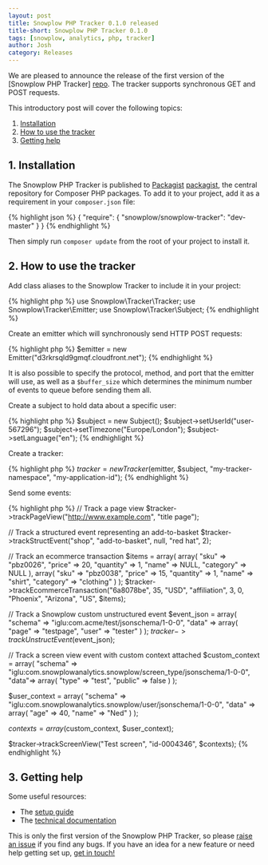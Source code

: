 ```yaml
---
layout: post
title: Snowplow PHP Tracker 0.1.0 released
title-short: Snowplow PHP Tracker 0.1.0
tags: [snowplow, analytics, php, tracker]
author: Josh
category: Releases
---
```


We are pleased to announce the release of the first version of the [Snowplow PHP Tracker] [repo]. The tracker supports synchronous GET and POST requests.

This introductory post will cover the following topics:

1. [Installation](/blog/2014/09/30/snowplow-php-tracker-0.1.0-released/#install)
2. [How to use the tracker](/blog/2014/09/30/snowplow-php-tracker-0.1.0-released/#usage)
3. [Getting help](/blog/2014/09/30/snowplow-php-tracker-0.1.0-released/#help)

<!--more-->

<div class="html">
<h2><a name="install">1. Installation</a></h2>
</div>

The Snowplow PHP Tracker is published to [Packagist] [packagist], the central repository for Composer PHP packages. To add it to your project, add it as a requirement in your `composer.json` file:

{% highlight json %}
{
    "require": {
        "snowplow/snowplow-tracker": "dev-master"
    }
}
{% endhighlight %}

Then simply run `composer update` from the root of your project to install it.

<div class="html">
<h2><a name="usage">2. How to use the tracker</a></h2>
</div>

Add class aliases to the Snowplow Tracker to include it in your project:

{% highlight php %}
use Snowplow\Tracker\Tracker;
use Snowplow\Tracker\Emitter;
use Snowplow\Tracker\Subject;
{% endhighlight %}

Create an emitter which will synchronously send HTTP POST requests:

{% highlight php %}
$emitter = new Emitter("d3rkrsqld9gmqf.cloudfront.net");
{% endhighlight %}

It is also possible to specify the protocol, method, and port that the emitter will use, as well as a `$buffer_size` which determines the minimum number of events to queue before sending them all.

Create a subject to hold data about a specific user:

{% highlight php %}
$subject = new Subject();
$subject->setUserId("user-567296");
$subject->setTimezone("Europe/London");
$subject->setLanguage("en");
{% endhighlight %}

Create a tracker:

{% highlight php %}
$tracker = new Tracker($emitter, $subject, "my-tracker-namespace", "my-application-id");
{% endhighlight %}

Send some events:

{% highlight php %}
// Track a page view
$tracker->trackPageView("http://www.example.com", "title page");

// Track a structured event representing an add-to-basket
$tracker->trackStructEvent("shop", "add-to-basket", null, "red hat", 2);

// Track an ecommerce transaction
$items = array(
    array(
        "sku" => "pbz0026",
        "price" => 20,
        "quantity" => 1,
        "name" => NULL,
        "category" => NULL
    ),
    array(
        "sku" => "pbz0038",
        "price" => 15,
        "quantity" => 1,
        "name" => "shirt",
        "category" => "clothing"
    )
);
$tracker->trackEcommerceTransaction("6a8078be", 35, "USD", "affiliation", 3,
                                    0, "Phoenix", "Arizona", "US", $items);

// Track a Snowplow custom unstructured event
$event_json =
array(
    "schema" => "iglu:com.acme/test/jsonschema/1-0-0",
    "data" => array(
        "page" => "testpage",
        "user" => "tester"
    )
);
$tracker->trackUnstructEvent($event_json);

// Track a screen view event with custom context attached
$custom_context = array(
    "schema" => "iglu:com.snowplowanalytics.snowplow/screen_type/jsonschema/1-0-0",
    "data"=> array(
        "type" => "test",
        "public" => false
    )
);

$user_context = array(
    "schema" => "iglu:com.snowplowanalytics.snowplow/user/jsonschema/1-0-0",
    "data" => array(
        "age" => 40,
        "name" => "Ned"
    )
);

$contexts = array($custom_context, $user_context);

$tracker->trackScreenView("Test screen", "id-0004346", $contexts);
{% endhighlight %}

<div class="html">
<h2><a name="help">3. Getting help</a></h2>
</div>

Some useful resources:

* The [setup guide][setup]
* The [technical documentation][technical-documentation]

This is only the first version of the Snowplow PHP Tracker, so please [raise an issue][issues] if you find any bugs. If you have an idea for a new feature or need help getting set up, [get in touch!][talk-to-us]

[repo]: https://github.com/snowplow/snowplow-php-tracker
[packagist]: https://packagist.org/
[setup]: https://github.com/snowplow/snowplow/wiki/PHP-Tracker-Setup
[technical-documentation]: https://github.com/snowplow/snowplow/wiki/PHP-Tracker
[issues]: https://github.com/snowplow/snowplow-php-tracker/issues
[talk-to-us]: https://github.com/snowplow/snowplow/wiki/Talk-to-us
